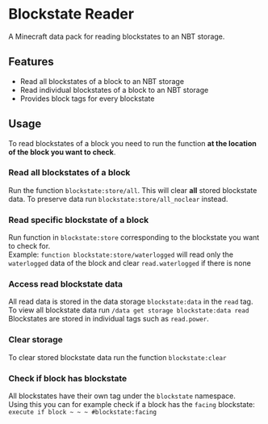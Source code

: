 # Blockstate Reader
A Minecraft data pack for reading blockstates to an NBT storage.

## Features
- Read all blockstates of a block to an NBT storage
- Read individual blockstates of a block to an NBT storage
- Provides block tags for every blockstate

## Usage
To read blockstates of a block you need to run the function **at the location of the block you want to check**.
### Read all blockstates of a block
Run the function `blockstate:store/all`. 
This will clear **all** stored blockstate data. To preserve data run `blockstate:store/all_noclear` instead.
### Read specific blockstate of a block
Run function in `blockstate:store` corresponding to the blockstate you want to check for.   
Example: `function blockstate:store/waterlogged` will read only the `waterlogged` data of the block and clear `read.waterlogged` if there is none
### Access read blockstate data
All read data is stored in the data storage `blockstate:data` in the `read` tag.   
To view all blockstate data run `/data get storage blockstate:data read`   
Blockstates are stored in individual tags such as `read.power`.
### Clear storage
To clear stored blockstate data run the function `blockstate:clear`
### Check if block has blockstate
All blockstates have their own tag under the `blockstate` namespace.   
Using this you can for example check if a block has the `facing` blockstate: `execute if block ~ ~ ~ #blockstate:facing`
